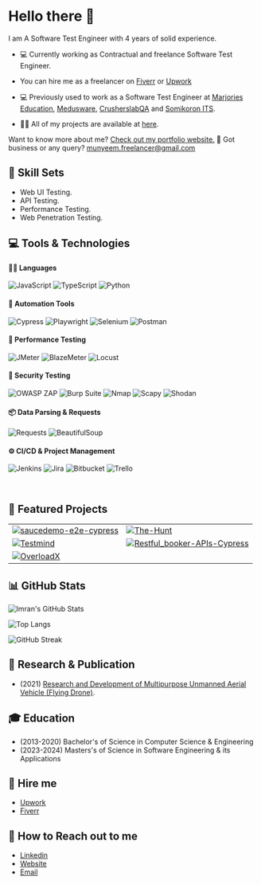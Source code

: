# Hello there 👋

I am A Software Test Engineer with 4 years of solid experience.

- 💻 Currently working as Contractual and freelance Software Test Engineer.
- You can hire me as a freelancer on [Fiverr](https://www.fiverr.com/munyeem) or [Upwork](https://www.upwork.com/freelancers/~01f394e8c433823753)
- 💻 Previously used to work as a Software Test Engineer at [Marjories Education](https://marjorieseducation.co.uk/), [Medusware](https://mediusware.com/), [CrusherslabQA](https://www.crusherslabqa.com/) and [Somikoron ITS](http://www.somikoronits.com/).

- 👨‍💻 All of my projects are available at [here](https://github.com/imranalmunyeem?tab=repositories).

Want to know more about me? [Check out my portfolio website.](https://munyeem.netlify.app)
📧 Got business or any query? [munyeem.freelancer@gmail.com](munyeem.freelancer@gmail.com)

## 💼 Skill Sets
- Web UI Testing.
- API Testing.
- Performance Testing.
- Web Penetration Testing.

## 💻 Tools & Technologies

#### 👨‍💻 Languages  
![JavaScript](https://img.shields.io/badge/JavaScript-F7DF1E?style=for-the-badge&logo=javascript&logoColor=black) 
![TypeScript](https://img.shields.io/badge/TypeScript-3178C6?style=for-the-badge&logo=typescript&logoColor=white) 
![Python](https://img.shields.io/badge/Python-3776AB?style=for-the-badge&logo=python&logoColor=white) 

#### 🤖 Automation Tools  
![Cypress](https://img.shields.io/badge/Cypress-17202C?style=for-the-badge&logo=cypress&logoColor=white) 
![Playwright](https://img.shields.io/badge/Playwright-34495E?style=for-the-badge&logo=playwright&logoColor=white) 
![Selenium](https://img.shields.io/badge/Selenium-43B02A?style=for-the-badge&logo=selenium&logoColor=white) 
![Postman](https://img.shields.io/badge/Postman-FF6C37?style=for-the-badge&logo=postman&logoColor=white) 

#### 🚀 Performance Testing  
![JMeter](https://img.shields.io/badge/JMeter-D22128?style=for-the-badge&logo=apache-jmeter&logoColor=white) 
![BlazeMeter](https://img.shields.io/badge/BlazeMeter-CA2132?style=for-the-badge&logo=blazemeter&logoColor=white) 
![Locust](https://img.shields.io/badge/Locust-000000?style=for-the-badge&logo=locust&logoColor=white) 

#### 🔐 Security Testing  
![OWASP ZAP](https://img.shields.io/badge/OWASP%20ZAP-001528?style=for-the-badge&logo=OWASP&logoColor=white) 
![Burp Suite](https://img.shields.io/badge/Burp%20Suite-FF5722?style=for-the-badge&logoColor=white) 
![Nmap](https://img.shields.io/badge/Nmap-214478?style=for-the-badge&logo=nmap&logoColor=white) 
![Scapy](https://img.shields.io/badge/Scapy-FFD43B?style=for-the-badge&logo=python&logoColor=black) 
![Shodan](https://img.shields.io/badge/Shodan-D22128?style=for-the-badge&logo=shodan&logoColor=white) 

#### 📦 Data Parsing & Requests  
![Requests](https://img.shields.io/badge/Requests-2CA5E0?style=for-the-badge&logo=python&logoColor=white) 
![BeautifulSoup](https://img.shields.io/badge/BeautifulSoup-4B8BBE?style=for-the-badge&logo=python&logoColor=white) 

#### ⚙️ CI/CD & Project Management  
![Jenkins](https://img.shields.io/badge/Jenkins-D24939?style=for-the-badge&logo=jenkins&logoColor=white) 
![Jira](https://img.shields.io/badge/Jira-0052CC?style=for-the-badge&logo=jira&logoColor=white) 
![Bitbucket](https://img.shields.io/badge/Bitbucket-0052CC?style=for-the-badge&logo=bitbucket&logoColor=white) 
![Trello](https://img.shields.io/badge/Trello-0079BF?style=for-the-badge&logo=trello&logoColor=white)

<br>

## 🚀 Featured Projects

<table>
  <tr>
    <td>
      <a href="https://github.com/imranalmunyeem/saucedemo-e2e-cypress">
        <img src="https://github-readme-stats.vercel.app/api/pin/?username=imranalmunyeem&repo=saucedemo-e2e-cypress&theme=tokyonight" alt="saucedemo-e2e-cypress" />
      </a>
    </td>
    <td>
      <a href="https://github.com/imranalmunyeem/The-Hunt">
        <img src="https://github-readme-stats.vercel.app/api/pin/?username=imranalmunyeem&repo=The-Hunt&theme=tokyonight" alt="The-Hunt" />
      </a>
    </td>
  </tr>
  <tr>
    <td>
      <a href="https://github.com/imranalmunyeem/Testmind">
        <img src="https://github-readme-stats.vercel.app/api/pin/?username=imranalmunyeem&repo=Testmind&theme=tokyonight" alt="Testmind" />
      </a>
    </td>
    <td>
      <a href="https://github.com/imranalmunyeem/Restful_booker-APIs-Cypress">
        <img src="https://github-readme-stats.vercel.app/api/pin/?username=imranalmunyeem&repo=Restful_booker-APIs-Cypress&theme=tokyonight" alt="Restful_booker-APIs-Cypress" />
      </a>
    </td>
  </tr>
  <tr>
    <td>
      <a href="https://github.com/imranalmunyeem/OverloadX">
        <img src="https://github-readme-stats.vercel.app/api/pin/?username=imranalmunyeem&repo=OverloadX&theme=tokyonight" alt="OverloadX" />
      </a>
    </td>
  </tr>
</table>


## 📊 GitHub Stats
![Imran's GitHub Stats](https://github-readme-stats.vercel.app/api?username=imranalmunyeem&show_icons=true&theme=tokyonight)

![Top Langs](https://github-readme-stats.vercel.app/api/top-langs/?username=imranalmunyeem&layout=compact&theme=tokyonight)

![GitHub Streak](https://github-readme-streak-stats.herokuapp.com/?user=imranalmunyeem&theme=tokyonight)


## 👨 Research & Publication
- (2021) [Research and Development of Multipurpose Unmanned Aerial Vehicle (Flying Drone)](https://ieeexplore.ieee.org/document/9666736).

## 🎓 Education
- (2013-2020) Bachelor's of Science in Computer Science & Engineering
- (2023-2024) Masters's of Science in Software Engineering & its Applications 


## 💼 Hire me
- [Upwork](https://www.upwork.com/freelancers/~01f394e8c433823753)
- [Fiverr](https://www.fiverr.com/munyeem)

## 💁 How to Reach out to me
- [Linkedin](https://www.linkedin.com/in/imran-al-munyeem/)
- [Website](https://imranalmunyeem.netlify.app/)
- [Email](munyeem.freelancer@gmail.com)

